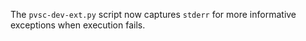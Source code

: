 The `pvsc-dev-ext.py` script now captures `stderr` for more informative exceptions
when execution fails.
